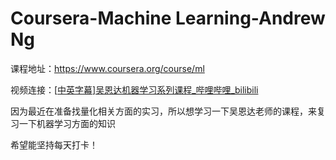 # Coursera-Machine Learning-Andrew Ng

课程地址：https://www.coursera.org/course/ml

视频连接：[[中英字幕\]吴恩达机器学习系列课程_哔哩哔哩_bilibili](https://www.bilibili.com/video/BV164411b7dx/?spm_id_from=333.337.search-card.all.click&vd_source=2c0104f7f38732232c5d2f72dbf8aa87)

因为最近在准备找量化相关方面的实习，所以想学习一下吴恩达老师的课程，来复习一下机器学习方面的知识

希望能坚持每天打卡！

